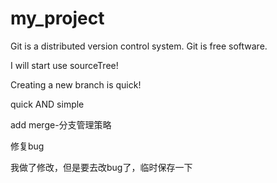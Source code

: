 # my_project



Git is a distributed version control system.
Git is free software.

I will start use sourceTree!

Creating a new branch is quick!

quick AND simple

add merge-分支管理策略

修复bug

我做了修改，但是要去改bug了，临时保存一下
